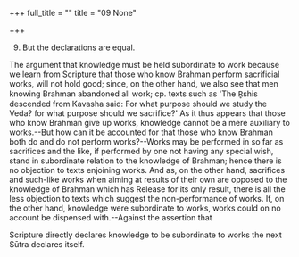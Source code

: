 +++
full_title = ""
title = "09 None"

+++


9. But the declarations are equal.

The argument that knowledge must be held subordinate to work because we learn from Scripture that those who know Brahman perform sacrificial works, will not hold good; since, on the other hand, we also see that men knowing Brahman abandoned all work; cp. texts such as 'The R̥shis descended from Kavasha said: For what purpose should we study the Veda? for what purpose should we sacrifice?' As it thus appears that those who know Brahman give up works, knowledge cannot be a mere auxiliary to works.--But how can it be accounted for that those who know Brahman both do and do not perform works?--Works may be performed in so far as sacrifices and the like, if performed by one not having any special wish, stand in subordinate relation to the knowledge of Brahman; hence there is no objection to texts enjoining works. And as, on the other hand, sacrifices and such-like works when aiming at results of their own are opposed to the knowledge of Brahman which has Release for its only result, there is all the less objection to texts which suggest the non-performance of works. If, on the other hand, knowledge were subordinate to works, works could on no account be dispensed with.--Against the assertion that

Scripture directly declares knowledge to be subordinate to works the next Sūtra declares itself.

